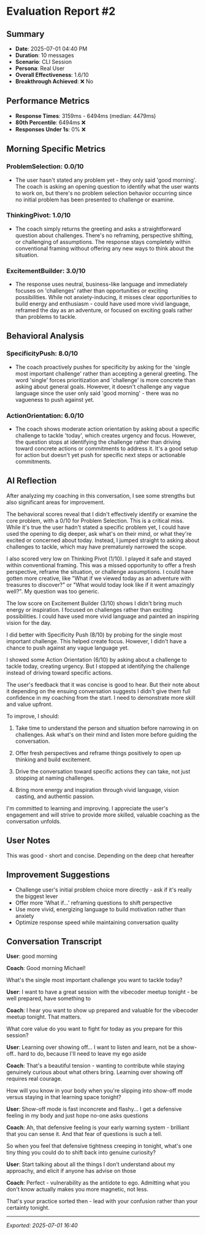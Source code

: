 # Evaluation Report #2

## Summary
- **Date**: 2025-07-01 04:40 PM
- **Duration**: 10 messages
- **Scenario**: CLI Session
- **Persona**: Real User
- **Overall Effectiveness**: 1.6/10
- **Breakthrough Achieved**: ❌ No

## Performance Metrics
- **Response Times**: 3159ms - 6494ms (median: 4479ms)
- **80th Percentile**: 6494ms ❌
- **Responses Under 1s**: 0% ❌

## Morning Specific Metrics
### ProblemSelection: 0.0/10
- The user hasn't stated any problem yet - they only said 'good morning'. The coach is asking an opening question to identify what the user wants to work on, but there's no problem selection behavior occurring since no initial problem has been presented to challenge or examine.

### ThinkingPivot: 1.0/10
- The coach simply returns the greeting and asks a straightforward question about challenges. There's no reframing, perspective shifting, or challenging of assumptions. The response stays completely within conventional framing without offering any new ways to think about the situation.

### ExcitementBuilder: 3.0/10
- The response uses neutral, business-like language and immediately focuses on 'challenges' rather than opportunities or exciting possibilities. While not anxiety-inducing, it misses clear opportunities to build energy and enthusiasm - could have used more vivid language, reframed the day as an adventure, or focused on exciting goals rather than problems to tackle.

## Behavioral Analysis
### SpecificityPush: 8.0/10
- The coach proactively pushes for specificity by asking for the 'single most important challenge' rather than accepting a general greeting. The word 'single' forces prioritization and 'challenge' is more concrete than asking about general goals. However, it doesn't challenge any vague language since the user only said 'good morning' - there was no vagueness to push against yet.

### ActionOrientation: 6.0/10
- The coach shows moderate action orientation by asking about a specific challenge to tackle 'today', which creates urgency and focus. However, the question stops at identifying the challenge rather than driving toward concrete actions or commitments to address it. It's a good setup for action but doesn't yet push for specific next steps or actionable commitments.

## AI Reflection
After analyzing my coaching in this conversation, I see some strengths but also significant areas for improvement. 

The behavioral scores reveal that I didn't effectively identify or examine the core problem, with a 0/10 for Problem Selection. This is a critical miss. While it's true the user hadn't stated a specific problem yet, I could have used the opening to dig deeper, ask what's on their mind, or what they're excited or concerned about today. Instead, I jumped straight to asking about challenges to tackle, which may have prematurely narrowed the scope.

I also scored very low on Thinking Pivot (1/10). I played it safe and stayed within conventional framing. This was a missed opportunity to offer a fresh perspective, reframe the situation, or challenge assumptions. I could have gotten more creative, like "What if we viewed today as an adventure with treasures to discover?" or "What would today look like if it went amazingly well?". My question was too generic.

The low score on Excitement Builder (3/10) shows I didn't bring much energy or inspiration. I focused on challenges rather than exciting possibilities. I could have used more vivid language and painted an inspiring vision for the day.

I did better with Specificity Push (8/10) by probing for the single most important challenge. This helped create focus. However, I didn't have a chance to push against any vague language yet.

I showed some Action Orientation (6/10) by asking about a challenge to tackle today, creating urgency. But I stopped at identifying the challenge instead of driving toward specific actions.

The user's feedback that it was concise is good to hear. But their note about it depending on the ensuing conversation suggests I didn't give them full confidence in my coaching from the start. I need to demonstrate more skill and value upfront.

To improve, I should:
1) Take time to understand the person and situation before narrowing in on challenges. Ask what's on their mind and listen more before guiding the conversation.  

2) Offer fresh perspectives and reframe things positively to open up thinking and build excitement.

3) Drive the conversation toward specific actions they can take, not just stopping at naming challenges.

4) Bring more energy and inspiration through vivid language, vision casting, and authentic passion.

I'm committed to learning and improving. I appreciate the user's engagement and will strive to provide more skilled, valuable coaching as the conversation unfolds.

## User Notes
This was good - short and concise. Depending on the deep chat hereafter

## Improvement Suggestions
- Challenge user's initial problem choice more directly - ask if it's really the biggest lever
- Offer more 'What if...' reframing questions to shift perspective
- Use more vivid, energizing language to build motivation rather than anxiety
- Optimize response speed while maintaining conversation quality

## Conversation Transcript

**User**: good morning

**Coach**: Good morning Michael! 

What's the single most important challenge you want to tackle today?

**User**: I want to have a great session with the vibecoder meetup tonight - be well prepared, have something to 

**Coach**: I hear you want to show up prepared and valuable for the vibecoder meetup tonight. That matters.

What core value do you want to fight for today as you prepare for this session?

**User**: Learning over showing off... I want to listen and learn, not be a show-off.. hard to do, because I'll need to leave my ego aside

**Coach**: That's a beautiful tension - wanting to contribute while staying genuinely curious about what others bring. Learning over showing off requires real courage.

How will you know in your body when you're slipping into show-off mode versus staying in that learning space tonight?

**User**: Show-off mode is fast inconcrete and flashy... I get a defensive feeling in my body and just hope no-one asks questions

**Coach**: Ah, that defensive feeling is your early warning system - brilliant that you can sense it. And that fear of questions is such a tell.

So when you feel that defensive tightness creeping in tonight, what's one tiny thing you could do to shift back into genuine curiosity?

**User**: Start talking about all the things I don't understand about my approachy, and elicit if anyone has advise on those

**Coach**: Perfect - vulnerability as the antidote to ego. Admitting what you don't know actually makes you more magnetic, not less.

That's your practice sorted then - lead with your confusion rather than your certainty tonight.

---
*Exported: 2025-07-01 16:40*
